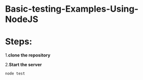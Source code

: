 # Basic-testing-Examples-Using-NodeJS
# Steps:

1.**clone the repository**

2.**Start the server**
```
node test
```

